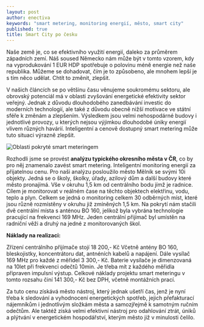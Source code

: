 ```yaml
---
layout: post
author: enectiva
keywords: "smart metering, monitoring energií, město, smart city"
published: true
title: Smart City po česku
---
```



Naše země je, co se efektivního využití energií, daleko za průměrem západních zemí. Náš soused Německo nám může být v tomto vzorem, kdy na vyprodukování 1 EUR HDP spotřebuje o polovinu méně energie než naše republika. Můžeme se dohadovat, čím je to způsobeno, ale mnohem lepší je s tím něco udělat. Chtít to změnit, zlepšit.

V našich článcích se po většinu času věnujeme soukromému sektoru, ale obrovský potenciál má v oblasti zvyšování energetické efektivity sektor veřejný. Jednak z důvodu dlouhodobého zanedbávání investic do moderních technologií, ale také z důvodu obecně nižší motivace ve státní sféře k změnám a zlepšením. Výsledkem jsou velmi nehospodárné budovy i jednotlivé provozy, u kterých nejsou výjimkou dlouhodobé úniky energií vlivem různých havárií. Inteligentní a cenově dostupný smart metering může tuto situaci výrazně zlepšit.

![Oblasti pokryté smart meteringem]({{site.baseurl}}/img/melnik.png)


Rozhodli jsme se provést **analýzu typického okresního města v ČR**, co by pro něj znamenalo zavést smart metering. Inteligentní monitoring energií za přijatelnou cenu. Pro naši analýzu posloužilo město Mělník se svými 10i objekty. Jedná se o školy, školky, úřady, azilový dům a další budovy které město pronajímá. Vše v okruhu 1,5 km od centrálního bodu jímž je radnice. Cílem je monitorovat v reálném čase na těchto objektech elektřinu, vodu, teplo a plyn. Celkem se jedná o monitoring celkem 30 odběrných míst, které jsou různě rozmístěny v okruhu již zmíněných 1,5 km. Na pokrytí nám stačili dvě centrální místa s anténou BO 160, jelikož byla vybrána technologie pracující na frekvenci 169 MHz. Jeden centrální přijímač byl umístěn na radniční věži a druhý na jedné z monitorovaných škol.

**Náklady na realizaci:**

Zřízení centrálního přijímače stojí 18 200,- Kč Včetně antény BO 160, bleskojistky, koncentrátoru dat, antnéních kabelů a napájení. Dále vysílač 169 MHz pro každé z měřidel 3 300,- Kč. Baterie vysílače je dimenzovaná na 10let při frekvenci odečtů 10min. Je třeba mít z každého měřidla připraven impulsní výstup. Celkové náklady projektu smart meteringu v tomto rozsahu činí 141 300,- Kč bez DPH, včetně montážních prací. 

Za tuto cenu získává město nástroj, který jednak ušetří čas, jenž je nyní třeba k sledování a vyhodnocení energetických spotřeb, jejich přefakturací nájemníkům i jednotlivým složkám města a samozjřejmě k samotným ručním odečtům. Ale taktéž získá velmi efektivní nástroj pro odahlování ztrát, úniků a plýtvání v energetickém hospodářství, kterým město již v minulosti čelilo.
